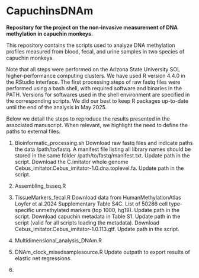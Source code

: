 # CapuchinsDNAm

**Repository for the project on the non-invasive measurement of DNA methylation in capuchin monkeys.**


This repository contains the scripts used to analyze DNA methylation profiles measured from blood, fecal, and urine samples in two species of capuchin monkeys.

Note that all steps were performed on the Arizona State University SOL higher-performance computing clusters. We have used R version 4.4.0 in the RStudio interface.
The first processing steps of raw fastq files were performed using a bash shell, with required software and binaries in the PATH. Versions for softwares used in the shell
environment are specified in the corresponding scripts. We did our best to keep R packages up-to-date until the end of the analysis in May 2025.

Below we detail the steps to reproduce the results presented in the associated manuscript. When relevant, we highlight the need to define the paths to external files.

1. Bioinformatic_processing.sh
Download raw fastq files and indicate paths the data /path/to/fastq. A manifest file listing all library names should be stored in the same folder /path/to/fastq/manifest.txt. Update path in the script.
Download the C.imitator whole genome Cebus_imitator.Cebus_imitator-1.0.dna.toplevel.fa. Update path in the script.

3. Assembling_bsseq.R

4. TissueMarkers_fecal.R
Download data from HumanMethylationAtlas Loyfer et al.2024 Supplementary Table S4C. List of 50286 cell type-specific unmethylated markers (top 1000, hg19). Update path in the script.
Download capuchin metadata in Table S1. Update path in the script (valid for all scripts loading the metadata).
Download Cebus_imitator.Cebus_imitator-1.0.113.gtf. Update path in the script.

5. Multidimensional_analysis_DNAm.R

6. DNAm_clock_mixedsamplesource.R
Update outpath to export results of elastic net regressions.

7. 
